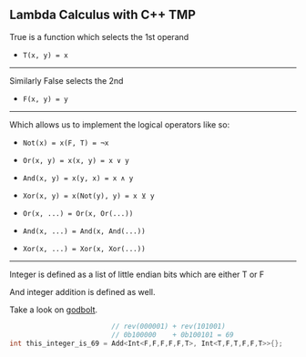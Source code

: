 ## Lambda Calculus with C++ TMP


True is a function which selects the 1st operand
- `T(x, y) = x` 
---
Similarly False selects the 2nd
- `F(x, y) = y`

---
Which allows us to implement the logical operators like so:

- `Not(x) = x(F, T) = ¬x`
- `Or(x, y) = x(x, y) = x ∨ y`
- `And(x, y) = x(y, x) = x ∧ y`
- `Xor(x, y) = x(Not(y), y) = x ⊻ y`

- `Or(x, ...) = Or(x, Or(...))`
- `And(x, ...) = And(x, And(...))`
- `Xor(x, ...) = Xor(x, Xor(...))`

---

Integer is defined as a list of little endian bits which are either T or F

And integer addition is defined as well.

Take a look on [godbolt](https://godbolt.org/z/s844EWq8q).
```cpp
                         // rev(000001) + rev(101001) 
                         // 0b100000    + 0b100101 = 69
int this_integer_is_69 = Add<Int<F,F,F,F,F,T>, Int<T,F,T,F,F,T>>{};
```